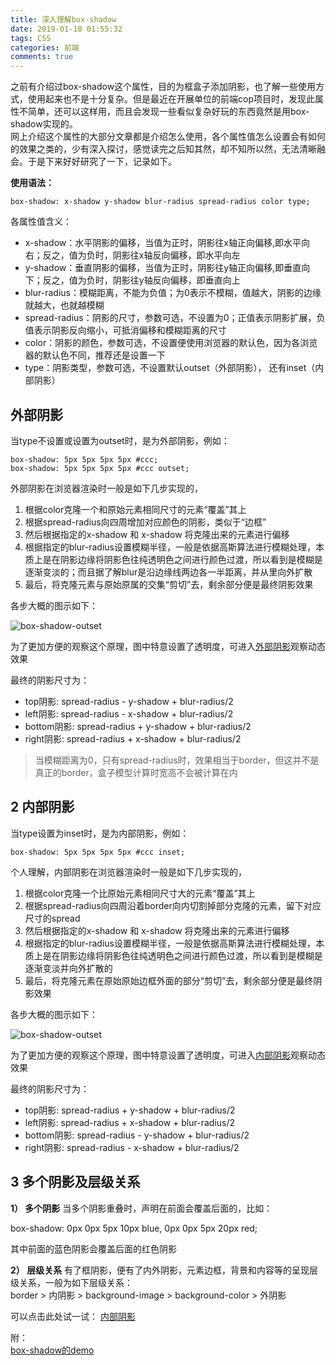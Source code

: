 ```yaml
---
title: 深入理解box-shadow
date: 2019-01-18 01:55:32
tags: CSS
categories: 前端
comments: true
---
```


之前有介绍过box-shadow这个属性，目的为框盒子添加阴影，也了解一些使用方式，使用起来也不是十分复杂。但是最近在开展单位的前端cop项目时，发现此属性不简单，还可以这样用，而且会发现一些看似复杂好玩的东西竟然是用box-shadow实现的。  
网上介绍这个属性的大部分文章都是介绍怎么使用，各个属性值怎么设置会有如何的效果之类的，少有深入探讨，感觉读完之后知其然，却不知所以然，无法清晰融会。于是下来好好研究了一下，记录如下。
<!--more-->

**使用语法：**  

    box-shadow: x-shadow y-shadow blur-radius spread-radius color type;

各属性值含义：

- x-shadow：水平阴影的偏移，当值为正时，阴影往x轴正向偏移,即水平向右；反之，值为负时，阴影往x轴反向偏移，即水平向左
- y-shadow：垂直阴影的偏移，当值为正时，阴影往y轴正向偏移,即垂直向下；反之，值为负时，阴影往y轴反向偏移，即垂直向上
- blur-radius：模糊距离，不能为负值；为0表示不模糊，值越大，阴影的边缘就越大，也就越模糊
- spread-radius：阴影的尺寸，参数可选，不设置为0；正值表示阴影扩展，负值表示阴影反向缩小，可抵消偏移和模糊距离的尺寸
- color：阴影的颜色，参数可选，不设置便使用浏览器的默认色，因为各浏览器的默认色不同，推荐还是设置一下
- type：阴影类型，参数可选，不设置默认outset（外部阴影）， 还有inset（内部阴影）

## 外部阴影
当type不设置或设置为outset时，是为外部阴影，例如：

    box-shadow: 5px 5px 5px 5px #ccc;
    box-shadow: 5px 5px 5px 5px #ccc outset;

外部阴影在浏览器渲染时一般是如下几步实现的，

 1. 根据color克隆一个和原始元素相同尺寸的元素“覆盖”其上
 2. 根据spread-radius向四周增加对应颜色的阴影，类似于“边框”
 3. 然后根据指定的x-shadow 和 x-shadow 将克隆出来的元素进行偏移
 4. 根据指定的blur-radius设置模糊半径，一般是依据高斯算法进行模糊处理，本质上是在阴影边缘将阴影色往纯透明色之间进行颜色过渡，所以看到是模糊是逐渐变淡的；而且据了解blur是沿边缘线两边各一半距离，并从里向外扩散
 5. 最后，将克隆元素与原始原属的交集“剪切”去，剩余部分便是最终阴影效果

各步大概的图示如下：

![box-shadow-outset](/images/box-shadow-outset.png)

为了更加方便的观察这个原理，图中特意设置了透明度，可进入[外部阴影](http://blueskyawen.com/angular-work-cook/main/other/boxShadow/lizi)观察动态效果

最终的阴影尺寸为：

- top阴影: spread-radius - y-shadow + blur-radius/2
- left阴影: spread-radius - x-shadow + blur-radius/2
- bottom阴影: spread-radius + y-shadow + blur-radius/2
- right阴影: spread-radius + x-shadow + blur-radius/2

> 当模糊距离为0，只有spread-radius时，效果相当于border，但这并不是真正的border，盒子模型计算时宽高不会被计算在内

## 2 内部阴影
当type设置为inset时，是为内部阴影，例如：

    box-shadow: 5px 5px 5px 5px #ccc inset;

个人理解，内部阴影在浏览器渲染时一般是如下几步实现的，

 1. 根据color克隆一个比原始元素相同尺寸大的元素“覆盖”其上
 2. 根据spread-radius向四周沿着border向内切割掉部分克隆的元素，留下对应尺寸的spread
 3. 然后根据指定的x-shadow 和 x-shadow 将克隆出来的元素进行偏移
 4. 根据指定的blur-radius设置模糊半径，一般是依据高斯算法进行模糊处理，本质上是在阴影边缘将阴影色往纯透明色之间进行颜色过渡，所以看到是模糊是逐渐变淡并向外扩散的
 5. 最后，将克隆元素在原始原始边框外面的部分“剪切”去，剩余部分便是最终阴影效果

各步大概的图示如下：

![box-shadow-outset](/images/box-shadow-inset.png)

为了更加方便的观察这个原理，图中特意设置了透明度，可进入[内部阴影](http://blueskyawen.com/angular-work-cook/main/other/boxShadow/demo)观察动态效果

最终的阴影尺寸为：
 
- top阴影: spread-radius + y-shadow + blur-radius/2
- left阴影: spread-radius + x-shadow + blur-radius/2
- bottom阴影: spread-radius - y-shadow + blur-radius/2
- right阴影: spread-radius - x-shadow + blur-radius/2

## 3 多个阴影及层级关系
**1） 多个阴影**
当多个阴影重叠时，声明在前面会覆盖后面的，比如：

box-shadow: 0px 0px 5px 10px blue, 0px 0px 5px 20px red;

其中前面的蓝色阴影会覆盖后面的红色阴影

**2） 层级关系**
有了框阴影，便有了内外阴影，元素边框，背景和内容等的呈现层级关系，一般为如下层级关系：  
border > 内阴影 > background-image > background-color > 外阴影  

可以点击此处试一试： [内部阴影](http://blueskyawen.com/angular-work-cook/main/other/boxShadow/demo) 

附：  
[box-shadow的demo](http://blueskyawen.com/angular-work-cook/main/other/boxShadow/demos) 




